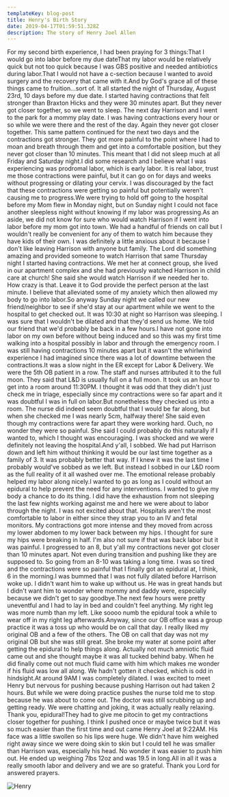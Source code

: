 ```yaml
---
templateKey: blog-post
title: Henry's Birth Story
date: 2019-04-17T01:59:51.328Z
description: The story of Henry Joel Allen
---
```

For my second birth experience, I had been praying for 3 things:That I would go into labor before my due dateThat my labor would be relatively quick but not too quick because I was GBS positive and needed antibiotics during labor.That I would not have a c-section because I wanted to avoid surgery and the recovery that came with it.And by God's grace all of these things came to fruition...sort of. It all started the night of Thursday, August 23rd, 10 days before my due date. I started having contractions that felt stronger than Braxton Hicks and they were 30 minutes apart. But they never got closer together, so we went to sleep. The next day Harrison and I went to the park for a mommy play date. I was having contractions every hour or so while we were there and the rest of the day. Again they never got closer together. This same pattern continued for the next two days and the contractions got stronger. They got more painful to the point where I had to moan and breath through them and get into a comfortable position, but they never got closer than 10 minutes. This meant that I did not sleep much at all Friday and Saturday night.I did some research and I believe what I was experiencing was prodromal labor, which is early labor. It is real labor, trust me those contractions were painful, but it can go on for days and weeks without progressing or dilating your cervix. I was discouraged by the fact that these contractions were getting so painful but potentially weren't causing me to progress.We were trying to hold off going to the hospital before my Mom flew in Monday night, but on Sunday night I could not face another sleepless night without knowing if my labor was progressing.As an aside, we did not know for sure who would watch Harrison if I went into labor before my mom got into town. We had a handful of friends on call but I wouldn't really be convenient for any of them to watch him because they have kids of their own. I was definitely a little anxious about it because I don't like leaving Harrison with anyone but family. The Lord did something amazing and provided someone to watch Harrison that same Thursday night I started having contractions. We met her at connect group, she lived in our apartment complex and she had previously watched Harrison in child care at church! She said she would watch Harrison if we needed her to. How crazy is that. Leave it to God provide the perfect person at the last minute. I believe that alleviated some of my anxiety which then allowed my body to go into labor.So anyway Sunday night we called our new friend/neighbor to see if she'd stay at our apartment while we went to the hospital to get checked out. It was 10:30 at night so Harrison was sleeping. I was sure that I wouldn't be dilated and that they'd send us home. We told our friend that we'd probably be back in a few hours.I have not gone into labor on my own before without being induced and so this was my first time walking into a hospital possibly in labor and through the emergency room. I was still having contractions 10 minutes apart but it wasn't the whirlwind experience I had imagined since there was a lot of downtime between the contractions.It was a slow night in the ER except for Labor & Delivery. We were the 5th OB patient in a row. The staff and nurses attributed it to the full moon. They said that L&D is usually full on a full moon. It took us an hour to get into a room around 11:30PM. I thought it was odd that they didn't just check me in triage, especially since my contractions were so far apart and it was doubtful I was in full on labor.But nonetheless they checked us into a room. The nurse did indeed seem doubtful that I would be far along, but when she checked me I was nearly 5cm, halfway there! She said even though my contractions were far apart they were working hard. Ouch, no wonder they were so painful. She said I could probably do this naturally if I wanted to, which I thought was encouraging. I was shocked and we were definitely not leaving the hospital.And y'all, I sobbed. We had put Harrison down and left him without thinking it would be our last time together as a family of 3. It was probably better that way. If I knew it was the last time I probably would've sobbed as we left. But instead I sobbed in our L&D room as the full reality of it all washed over me. The emotional release probably helped my labor along nicely.I wanted to go as long as I could without an epidural to help prevent the need for any interventions. I wanted to give my body a chance to do its thing. I did have the exhaustion from not sleeping the last few nights working against me and here we were about to labor through the night. I was not excited about that. Hospitals aren't the most comfortable to labor in either since they strap you to an IV and fetal monitors. My contractions got more intense and they moved from across my lower abdomen to my lower back between my hips. I thought for sure my hips were breaking in half. I'm also not sure if that was back labor but it was painful. I progressed to an 8, but y'all my contractions never got closer than 10 minutes apart. Not even during transition and pushing like they are supposed to. So going from an 8-10 was taking a long time. I was so tired and the contractions were so painful that I finally got an epidural at, I think, 6 in the morning.I was bummed that I was not fully dilated before Harrison woke up. I didn't want him to wake up without us. He was in great hands but I didn't want him to wonder where mommy and daddy were, especially because we didn't get to say goodbye.The next few hours were pretty uneventful and I had to lay in bed and couldn't feel anything. My right leg was more numb than my left. Like soooo numb the epidural took a while to wear off in my right leg afterwards.Anyway, since our OB office was a group practice it was a toss up who would be on call that day. I really liked my original OB and a few of the others. The OB on call that day was not my original OB but she was still great. She broke my water at some point after getting the epidural to help things along. Actually not much amniotic fluid came out and she thought maybe it was all tucked behind baby. When he did finally come out not much fluid came with him which makes me wonder if his fluid was low all along. We hadn't gotten it checked, which is odd in hindsight.At around 9AM I was completely dilated. I was excited to meet Henry but nervous for pushing because pushing Harrison out had taken 2 hours. But while we were doing practice pushes the nurse told me to stop because he was about to come out. The doctor was still scrubbing up and getting ready. We were chatting and joking, it was actually really relaxing. Thank you, epidural!They had to give me pitocin to get my contractions closer together for pushing. I think I pushed once or maybe twice but it was so much easier than the first time and out came Henry Joel at 9:22AM. His face was a little swollen so his lips were huge. We didn't have him weighed right away since we were doing skin to skin but I could tell he was smaller than Harrison was, especially his head. No wonder it was easier to push him out. He ended up weighing 7lbs 12oz and was 19.5 in long.All in all it was a really smooth labor and delivery and we are so grateful. Thank you Lord for answered prayers. 

![Henry](/img/henry.jpg "Henry")
